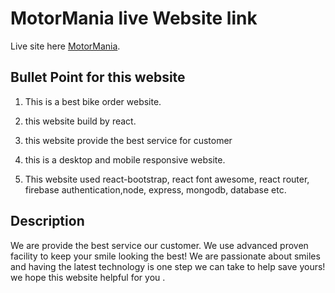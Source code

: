 # MotorMania live Website link

Live site here  [MotorMania](https://motormania-website.web.app/).

## Bullet Point for this website

1. This is a best bike order website.

2. this website build by react.

3. this website provide the best service for customer

4. this is a desktop and mobile responsive website. 

5. This website used react-bootstrap, react font awesome, react router, firebase authentication,node, express, mongodb, database etc.


## Description
We are provide the best service our customer.
We use advanced proven facility to keep your smile looking the best!
We are passionate about smiles and having the latest technology is one step we can take to help save yours! we hope this website helpful for you . 